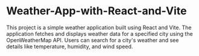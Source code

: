 # Weather-App-with-React-and-Vite
This project is a simple weather application built using React and Vite. The application fetches and displays weather data for a specified city using the OpenWeatherMap API. Users can search for a city's weather and see details like temperature, humidity, and wind speed.

